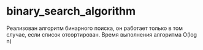 # binary_search_algorithm
Реализован алгоритм бинарного поиска, он работает только в том случае, если список отсортирован. Время выполнения алгоритма O(log n)
